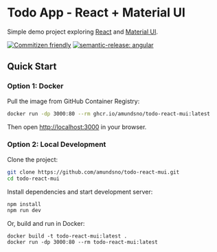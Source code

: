 # Todo App - React + Material UI
Simple demo project exploring [React](https://react.dev/) and [Material UI](https://mui.com/material-ui/).

[![Commitizen friendly](https://img.shields.io/badge/commitizen-friendly-brightgreen.svg)](http://commitizen.github.io/cz-cli/) [![semantic-release: angular](https://img.shields.io/badge/semantic--release-angular-e10079?logo=semantic-release)](https://github.com/semantic-release/semantic-release)

## Quick Start
### Option 1: Docker
Pull the image from GitHub Container Registry:
```sh
docker run -dp 3000:80 --rm ghcr.io/amundsno/todo-react-mui:latest
```
Then open [http://localhost:3000](http://localhost:3000) in your browser.

### Option 2: Local Development
Clone the project:
```sh
git clone https://github.com/amundsno/todo-react-mui.git
cd todo-react-mui
```
Install dependencies and start development server:
```sh
npm install
npm run dev
```
Or, build and run in Docker:
```
docker build -t todo-react-mui:latest .
docker run -dp 3000:80 --rm todo-react-mui:latest
```